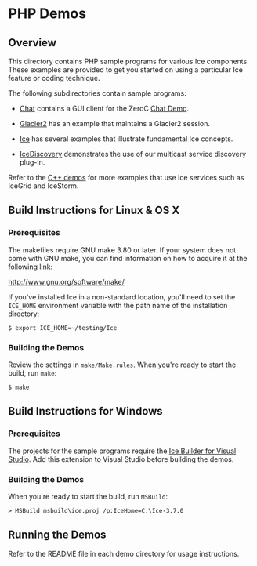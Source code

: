 # PHP Demos

## Overview

This directory contains PHP sample programs for various Ice components. These
examples are provided to get you started on using a particular Ice feature or coding
technique.

The following subdirectories contain sample programs:

- [Chat](./Chat) contains a GUI client for the ZeroC [Chat Demo][1].

- [Glacier2](./Glacier2) has an example that maintains a Glacier2 session.

- [Ice](./Ice) has several examples that illustrate fundamental Ice concepts.

- [IceDiscovery](./IceDiscovery) demonstrates the use of our multicast service
discovery plug-in.

Refer to the [C++ demos](../cpp) for more examples that use Ice services
such as IceGrid and IceStorm.

## Build Instructions for Linux & OS X

### Prerequisites

The makefiles require GNU make 3.80 or later. If your system does not come
with GNU make, you can find information on how to acquire it at the
following link:

http://www.gnu.org/software/make/

If you've installed Ice in a non-standard location, you'll need to set the
`ICE_HOME` environment variable with the path name of the
installation directory:

    $ export ICE_HOME=~/testing/Ice

### Building the Demos

Review the settings in `make/Make.rules`. When you're ready to start the build,
run `make`:

    $ make

## Build Instructions for Windows

### Prerequisites

The projects for the sample programs require the [Ice Builder for Visual Studio][3].
Add this extension to Visual Studio before building the demos.

### Building the Demos

When you're ready to start the build, run `MSBuild`:

    > MSBuild msbuild\ice.proj /p:IceHome=C:\Ice-3.7.0

## Running the Demos

Refer to the README file in each demo directory for usage instructions.

[1]: https://zeroc.com/chat/index.html
[2]: http://www.microsoft.com/downloads/details.aspx?FamilyId=E6E1C3DF-A74F-4207-8586-711EBE331CDC&displaylang=en
[3]: https://github.com/zeroc-ice/ice-builder-visualstudio
